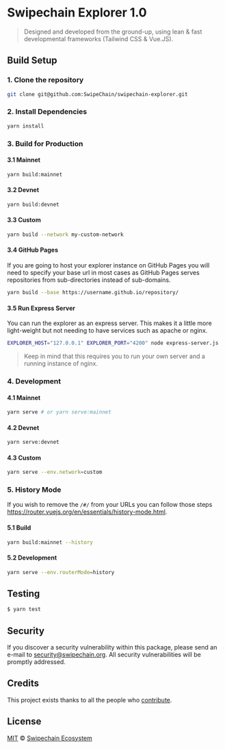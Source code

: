 # Swipechain Explorer 1.0

> Designed and developed from the ground-up, using lean & fast developmental frameworks (Tailwind CSS & Vue.JS).

## Build Setup

### 1. Clone the repository

```bash
git clone git@github.com:SwipeChain/swipechain-explorer.git
```

### 2. Install Dependencies

```bash
yarn install
```

### 3. Build for Production

#### 3.1 Mainnet

```bash
yarn build:mainnet
```

#### 3.2 Devnet

```bash
yarn build:devnet
```

#### 3.3 Custom

```bash
yarn build --network my-custom-network
```

#### 3.4 GitHub Pages

If you are going to host your explorer instance on GitHub Pages you will need to specify your base url in most cases as GitHub Pages serves repositories from sub-directories instead of sub-domains.

```bash
yarn build --base https://username.github.io/repository/
```

#### 3.5 Run Express Server

You can run the explorer as an express server. This makes it a little more light-weight but not needing to have services such as apache or nginx.

```bash
EXPLORER_HOST="127.0.0.1" EXPLORER_PORT="4200" node express-server.js
```

> Keep in mind that this requires you to run your own server and a running instance of nginx.

### 4. Development

#### 4.1 Mainnet

```bash
yarn serve # or yarn serve:mainnet
```

#### 4.2 Devnet

```bash
yarn serve:devnet
```

#### 4.3 Custom

```bash
yarn serve --env.network=custom
```

### 5. History Mode

If you wish to remove the `/#/` from your URLs you can follow those steps https://router.vuejs.org/en/essentials/history-mode.html.

#### 5.1 Build

```bash
yarn build:mainnet --history
```

#### 5.2 Development

```bash
yarn serve --env.routerMode=history
```

## Testing

```bash
$ yarn test
```

## Security

If you discover a security vulnerability within this package, please send an e-mail to security@swipechain.org. All security vulnerabilities will be promptly addressed.

## Credits

This project exists thanks to all the people who [contribute](../../contributors).

## License

[MIT](LICENSE) © [Swipechain Ecosystem](https://swipechain.org)
